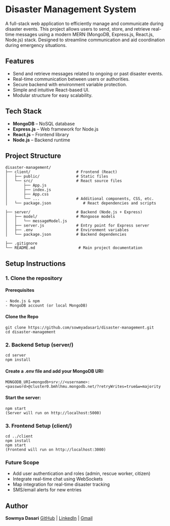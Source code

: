 # Disaster Management System
A full-stack web application to efficiently manage and communicate during disaster events. This project allows users to send, store, and retrieve real-time messages using a modern MERN (MongoDB, Express.js, React.js, Node.js) stack. Designed to streamline communication and aid coordination during emergency situations.


## Features
- Send and retrieve messages related to ongoing or past disaster events.
- Real-time communication between users or authorities.
- Secure backend with environment variable protection.
- Simple and intuitive React-based UI.
- Modular structure for easy scalability.


## Tech Stack
- **MongoDB** – NoSQL database
- **Express.js** – Web framework for Node.js
- **React.js** – Frontend library
- **Node.js** – Backend runtime


## Project Structure
```
disaster-management/
├── client/                    # Frontend (React)
│   ├── public/                # Static files
│   └── src/                   # React source files
│       ├── App.js
│       ├── index.js
│       ├── App.css
│       └── ...                # Additional components, CSS, etc.       
│   └── package.json              # React dependencies and scripts

├── server/                    # Backend (Node.js + Express)
│   ├── model/                 # Mongoose models
│   │   └── messageModel.js
│   ├── server.js              # Entry point for Express server
│   ├── .env                   # Environment variables
│   └── package.json           # Backend dependencies

├── .gitignore
└── README.md                   # Main project documentation

```


## Setup Instructions
### 1. Clone the repository
#### Prerequisites
```
- Node.js & npm
- MongoDB account (or local MongoDB)
```

#### Clone the Repo
```
git clone https://github.com/sowmyadasar1/disaster-management.git
cd disaster-management
```


### 2. Backend Setup (server/)
```
cd server
npm install
```

#### Create a .env file and add your MongoDB URI:
```
MONGODB_URI=mongodb+srv://<username>:<password>@cluster0.bmhlhmu.mongodb.net/?retryWrites=true&w=majority
```

#### Start the server:
```
npm start
(Server will run on http://localhost:5000)
```

### 3. Frontend Setup (client/)
```
cd ../client
npm install
npm start
(Frontend will run on http://localhost:3000)
```


### Future Scope
- Add user authentication and roles (admin, rescue worker, citizen)
- Integrate real-time chat using WebSockets
- Map integration for real-time disaster tracking
- SMS/email alerts for new entries


## Author
**Sowmya Dasari**
[GitHub](https://github.com/sowmyadasar1) | [LinkedIn](https://linkedin.com/in/sowmyadasari1) | [Gmail](sowmyaxdasari@gmail.com)

